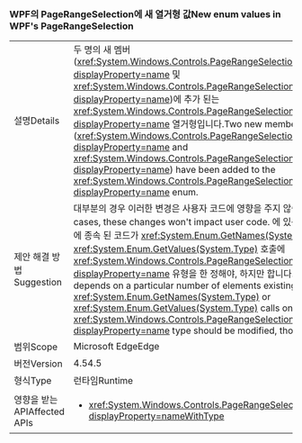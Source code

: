 ### <a name="new-enum-values-in-wpfs-pagerangeselection"></a><span data-ttu-id="e90ef-101">WPF의 PageRangeSelection에 새 열거형 값</span><span class="sxs-lookup"><span data-stu-id="e90ef-101">New enum values in WPF's PageRangeSelection</span></span>

|   |   |
|---|---|
|<span data-ttu-id="e90ef-102">설명</span><span class="sxs-lookup"><span data-stu-id="e90ef-102">Details</span></span>|<span data-ttu-id="e90ef-103">두 명의 새 멤버 (<xref:System.Windows.Controls.PageRangeSelection.CurrentPage?displayProperty=name> 및 <xref:System.Windows.Controls.PageRangeSelection.SelectedPages?displayProperty=name>)에 추가 된는 <xref:System.Windows.Controls.PageRangeSelection?displayProperty=name> 열거형입니다.</span><span class="sxs-lookup"><span data-stu-id="e90ef-103">Two new members (<xref:System.Windows.Controls.PageRangeSelection.CurrentPage?displayProperty=name> and <xref:System.Windows.Controls.PageRangeSelection.SelectedPages?displayProperty=name>) have been added to the <xref:System.Windows.Controls.PageRangeSelection?displayProperty=name> enum.</span></span>|
|<span data-ttu-id="e90ef-104">제안 해결 방법</span><span class="sxs-lookup"><span data-stu-id="e90ef-104">Suggestion</span></span>|<span data-ttu-id="e90ef-105">대부분의 경우 이러한 변경은 사용자 코드에 영향을 주지 않습니다.</span><span class="sxs-lookup"><span data-stu-id="e90ef-105">In most cases, these changes won't impact user code.</span></span> <span data-ttu-id="e90ef-106">에 있는 특정 수의 요소에 종속 된 코드가 <xref:System.Enum.GetNames(System.Type)> 또는 <xref:System.Enum.GetValues(System.Type)> 호출에 <xref:System.Windows.Controls.PageRangeSelection?displayProperty=name> 유형을 한 정해야, 하지만 합니다.</span><span class="sxs-lookup"><span data-stu-id="e90ef-106">Code that depends on a particular number of elements existing in <xref:System.Enum.GetNames(System.Type)> or <xref:System.Enum.GetValues(System.Type)> calls on the <xref:System.Windows.Controls.PageRangeSelection?displayProperty=name> type should be modified, though.</span></span>|
|<span data-ttu-id="e90ef-107">범위</span><span class="sxs-lookup"><span data-stu-id="e90ef-107">Scope</span></span>|<span data-ttu-id="e90ef-108">Microsoft Edge</span><span class="sxs-lookup"><span data-stu-id="e90ef-108">Edge</span></span>|
|<span data-ttu-id="e90ef-109">버전</span><span class="sxs-lookup"><span data-stu-id="e90ef-109">Version</span></span>|<span data-ttu-id="e90ef-110">4.5</span><span class="sxs-lookup"><span data-stu-id="e90ef-110">4.5</span></span>|
|<span data-ttu-id="e90ef-111">형식</span><span class="sxs-lookup"><span data-stu-id="e90ef-111">Type</span></span>|<span data-ttu-id="e90ef-112">런타임</span><span class="sxs-lookup"><span data-stu-id="e90ef-112">Runtime</span></span>|
|<span data-ttu-id="e90ef-113">영향을 받는 API</span><span class="sxs-lookup"><span data-stu-id="e90ef-113">Affected APIs</span></span>|<ul><li><xref:System.Windows.Controls.PageRangeSelection?displayProperty=nameWithType></li></ul>|


